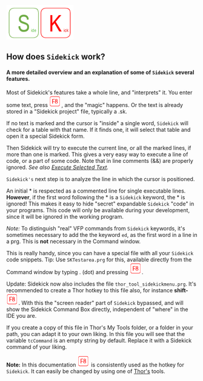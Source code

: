 [![Sidekick](Images/SKLogo.png)](../README.md)

## How does `Sidekick` work? 
#### A more detailed overview and an explanation of some of `Sidekick` several features. 

Most of Sidekick's features take a whole line, and "interprets" it. You enter some text, press ![`F8`](Images/F8.png), and the "magic" happens. Or the text is already stored in a "Sidekick project" file, typically a .sk. 

If no text is marked and the cursor is "inside" a single word, `Sidekick` will check for a table with that name. If it finds one, it will select that table and open it a special Sidekick form. 

Then Sidekick will try to execute the current line, or all the marked lines, if more than one is marked. This gives a very easy way to execute a line of code, or a part of some code. Note that in line comments (&&) are properly ignored. *See also [Execute Selected Text](skrc.md).*  

`Sidekick's` next step is to analyze the line in which the cursor is positioned. 

An initial \* is respected as a commented line for single executable lines. **However**, if the first word following the \* is a `Sidekick` keyword, the \* is ignored! This makes it easy to hide "secret" expandable `Sidekick` "code" in your programs. This code will only be available during your development, since it will be ignored in the working program.

*Note:* To distinguish "real" VFP commands from `Sidekick` keywords, it's sometimes necessary to add the the keyword `ed`, as the first word in a line in a prg. This is **not** necessary in the Command window. 

This is really handy, since you can have a special file with all your `Sidekick` code snippets. Tip: Use `SKTestarea.prg` for this, available directly from the Command window by typing . (dot) and pressing ![`F8`](Images/F8.png).  

Update: Sidekick now also includes the file `thor_tool_sidekickmenu.prg`. It's recommended to create a Thor hotkey to this file also, for instance **shift-**![`F8`](Images/F8.png). With this the "screen reader" part of `Sidekick` bypassed, and will show the Sidekick Command Box directly, independent of "where" in the IDE you are.  

If you create a copy of this file in Thor's My Tools folder, or a folder in your path, you can adapt it to your own liking. In this file you will see that the variable `tcCommand` is an empty string by default. Replace it with a Sidekick command of your liking.

**Note:** In this documentation ![`F8`](Images/F8.png) is consistently used as the hotkey for `Sidekick`. It can easily be changed by using one of [Thor's](https://github.com/VFPX/Thor) tools. 
